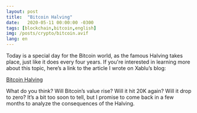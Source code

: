 ```yaml
---
layout: post
title:  "Bitcoin Halving"
date:   2020-05-11 00:00:00 -0300
tags: [blockchain,bitcoin,english]
img: /posts/crypto/bitcoin.avif
lang: en
---
```


Today is a special day for the Bitcoin world, as the famous Halving takes place, just like it does every four years. If you're interested in learning more about this topic, here’s a link to the article I wrote on Xablu’s blog:

[Bitcoin Halving](https://www.xablu.com/2020/05/07/bitcoin-halving-friend-or-foe/)

What do you think? Will Bitcoin’s value rise? Will it hit 20K again? Will it drop to zero? It’s a bit too soon to tell, but I promise to come back in a few months to analyze the consequences of the Halving.